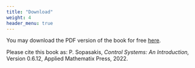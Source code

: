 ```yaml
---
title: "Download"
weight: 4
header_menu: true
---
```


You may download the PDF version of the book for free [here](https://mathematix.wordpress.com/2022/01/14/control-systems-textbook/).

Please cite this book as: P. Sopasakis, *Control Systems: An Introduction,* Version 0.6.12, Applied Mathematix Press, 2022.
